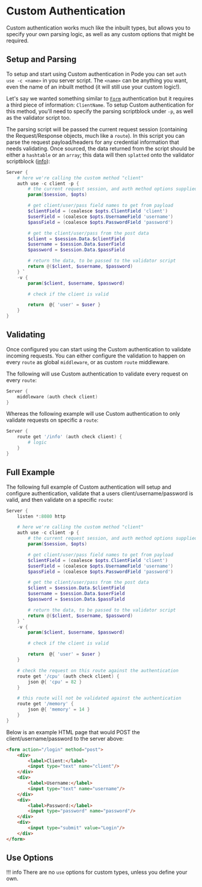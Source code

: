 # Custom Authentication

Custom authentication works much like the inbuilt types, but allows you to specify your own parsing logic, as well as any custom options that might be required.

## Setup and Parsing

To setup and start using Custom authentication in Pode you can set `auth use -c <name>` in you server script. The `<name>` can be anything you want, even the name of an inbuilt method (it will still use your custom logic!).

Let's say we wanted something similar to [`Form`](../Form) authentication but it requires a third piece of information: `ClientName`. To setup Custom authentication for this method, you'll need to specify the parsing scriptblock under `-p`, as well as the validator script too.

The parsing script will be passed the current request session (containing the Request/Response objects, much like a `route`). In this script you can parse the request payload/headers for any credential information that needs validating. Once sourced, the data returned from the script should be either a `hashtable` or an `array`; this data will then `splatted` onto the validator scriptblock ([info](../../../Functions/Helpers/Invoke-ScriptBlock)):

```powershell
Server {
    # here we're calling the custom method "client"
    auth use -c client -p {
        # the current request session, and auth method options supplied
        param($session, $opts)

        # get client/user/pass field names to get from payload
        $clientField = (coalesce $opts.ClientField 'client')
        $userField = (coalesce $opts.UsernameField 'username')
        $passField = (coalesce $opts.PasswordField 'password')

        # get the client/user/pass from the post data
        $client = $session.Data.$clientField
        $username = $session.Data.$userField
        $password = $session.Data.$passField

        # return the data, to be passed to the validator script
        return @($client, $username, $password)
    } `
    -v {
        param($client, $username, $password)

        # check if the client is valid

        return  @{ 'user' = $user }
    }
}
```

## Validating

Once configured you can start using the Custom authentication to validate incoming requests. You can either configure the validation to happen on every `route` as global `middleware`, or as custom `route` middleware.

The following will use Custom authentication to validate every request on every `route`:

```powershell
Server {
    middleware (auth check client)
}
```

Whereas the following example will use Custom authentication to only validate requests on specific a `route`:

```powershell
Server {
    route get '/info' (auth check client) {
        # logic
    }
}
```

## Full Example

The following full example of Custom authentication will setup and configure authentication, validate that a users client/username/password is valid, and then validate on a specific `route`:

```powershell
Server {
    listen *:8080 http

    # here we're calling the custom method "client"
    auth use -c client -p {
        # the current request session, and auth method options supplied
        param($session, $opts)

        # get client/user/pass field names to get from payload
        $clientField = (coalesce $opts.ClientField 'client')
        $userField = (coalesce $opts.UsernameField 'username')
        $passField = (coalesce $opts.PasswordField 'password')

        # get the client/user/pass from the post data
        $client = $session.Data.$clientField
        $username = $session.Data.$userField
        $password = $session.Data.$passField

        # return the data, to be passed to the validator script
        return @($client, $username, $password)
    } `
    -v {
        param($client, $username, $password)

        # check if the client is valid

        return  @{ 'user' = $user }
    }

    # check the request on this route against the authentication
    route get '/cpu' (auth check client) {
        json @{ 'cpu' = 82 }
    }

    # this route will not be validated against the authentication
    route get '/memory' {
        json @{ 'memory' = 14 }
    }
}
```

Below is an example HTML page that would POST the client/username/password to the server above:

```html
<form action="/login" method="post">
    <div>
        <label>Client:</label>
        <input type="text" name="client"/>
    </div>
    <div>
        <label>Username:</label>
        <input type="text" name="username"/>
    </div>
    <div>
        <label>Password:</label>
        <input type="password" name="password"/>
    </div>
    <div>
        <input type="submit" value="Login"/>
    </div>
</form>
```

## Use Options

!!! info
    There are no `use` options for custom types, unless you define your own.